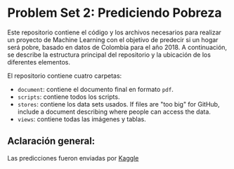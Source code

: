 # Problem Set 2: Prediciendo Pobreza
Este repositorio contiene el código y los archivos necesarios para realizar un proyecto de Machine Learning con el objetivo de predecir si un hogar será pobre, basado en datos de Colombia para el año 2018. A continuación, se describe la estructura principal del repositorio y la ubicación de los diferentes elementos.

El repositorio contiene cuatro carpetas:

- `document`: contiene el documento final en formato `pdf`.
- `scripts`: contiene todos los scripts.
- `stores`: contiene los data sets usados. If files are "too big" for GitHub, include a document describing where people can access the data.
- `views`: contiene todas las imágenes y tablas.

## Aclaración general:
Las predicciones fueron enviadas por [Kaggle](https://www.kaggle.com/competitions/mlunlp-2024-ps-2)